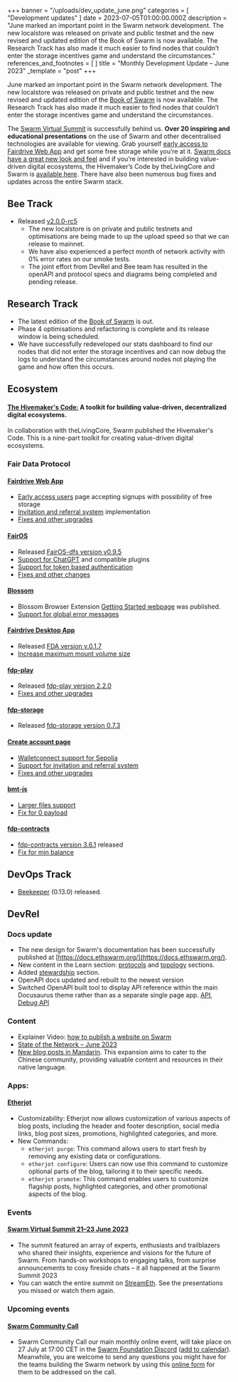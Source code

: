 +++
banner = "/uploads/dev_update_june.png"
categories = [ "Development updates" ]
date = 2023-07-05T01:00:00.000Z
description = "June marked an important point in the Swarm network development. The new localstore was released on private and public testnet and the new revised and updated edition of the Book of Swarm is now available. The Research Track has also made it much easier to find nodes that couldn’t enter the storage incentives game and understand the circumstances."
references_and_footnotes = [ ]
title = "Monthly Development Update – June 2023"
_template = "post"
+++


June marked an important point in the Swarm network development. The new localstore was released on private and public testnet and the new revised and updated edition of the [Book of Swarm](https://www.ethswarm.org/The-Book-of-Swarm.pdf) is now available. The Research Track has also made it much easier to find nodes that couldn’t enter the storage incentives game and understand the circumstances. 

The [Swarm Virtual Summit](https://swarm.streameth.org/archive) is successfully behind us. **Over 20 inspiring and educational presentations** on the use of Swarm and other decentralised technologies are available for viewing. Grab yourself [early access to Fairdrive Web App](https://join.fairdrive.io/) and get some free storage while you’re at it. [Swarm docs have a great new look and feel](https://docs.ethswarm.org/) and if you’re interested in building value-driven digital ecosystems, the Hivemaker’s Code by theLivingCore and Swarm is [available here](https://toolkit.ethswarm.org/). There have also been numerous bug fixes and updates across the entire Swarm stack. 



## Bee Track
* Released [v2.0.0-rc5](https://github.com/ethersphere/bee/releases/tag/v2.0.0-rc5)
    * The new localstore is on private and public testnets and optimisations are being made to up the upload speed so that we can release to mainnet. 
    * We have also experienced a perfect month of network activity with 0% error rates on our smoke tests.
    * The joint effort from DevRel and Bee team has resulted in the openAPI and protocol specs and diagrams being completed and pending release. 


## Research Track

* The latest edition of the [Book of Swarm](https://www.ethswarm.org/The-Book-of-Swarm.pdf) is out. 
* Phase 4 optimisations and refactoring is complete and its release window is being scheduled. 
* We have successfully redeveloped our stats dashboard to find our nodes that did not enter the storage incentives and can now debug the logs to understand the circumstances around nodes not playing the game and how often this occurs.


## Ecosystem


#### [The Hivemaker's Code:](https://toolkit.ethswarm.org/) A toolkit for building value-driven, decentralized digital ecosystems.

In collaboration with theLivingCore, Swarm published the Hivemaker's Code. This is a nine-part toolkit for creating value-driven digital ecosystems.


### Fair Data Protocol


#### [Fairdrive Web App](https://app.fairdrive.fairdatasociety.org/)

* [Early access users](https://join.fairdrive.io/) page accepting signups with possibility of free storage
* [Invitation and referral system](https://github.com/fairDataSociety/fairdrive-theapp/pull/359) implementation
* [Fixes and other upgrades](https://github.com/fairDataSociety/fairdrive-theapp/issues?q=is%3Aissue+is%3Aclosed+closed%3A2023-06-01..2023-06-30+)


#### [FairOS](https://github.com/fairDataSociety/fairOS-dfs)

* Released [FairOS-dfs version v0.9.5](https://github.com/fairDataSociety/fairOS-dfs/releases)
* [Support for ChatGPT](https://github.com/fairDataSociety/fairOS-dfs/issues/493) and compatible plugins
* [Support for token based authentication](https://github.com/fairDataSociety/fairOS-dfs/issues/515)
* [Fixes and other changes](https://github.com/fairDataSociety/fairOS-dfs/issues?q=is%3Aissue+is%3Aclosed+closed%3A2023-06-01..2023-06-30+)

#### [Blossom](https://github.com/fairDataSociety/blossom)

* Blossom Browser Extension [Getting Started webpage](https://fairdatasociety.github.io/blossom/) was published. 
* [Support for global error messages](https://github.com/fairDataSociety/blossom/pull/150) 


#### [Fairdrive Desktop App](https://github.com/fairDataSociety/fairdrive-desktop-app)

* Released [FDA version v.0.1.7](https://github.com/fairDataSociety/fairdrive-desktop-app/releases)
* [Increase maximum mount volume size](https://github.com/fairDataSociety/fairdrive-desktop-app/pull/181)

#### [fdp-play](https://github.com/fairDataSociety/fdp-play)

* Released [fdp-play version 2.2.0](https://github.com/fairDataSociety/fdp-play/releases)
* [Fixes and other upgrades](https://github.com/fairDataSociety/fdp-play/pulls?q=is%3Apr+is%3Aclosed+closed%3A2023-06-01..2023-06-30)

#### [fdp-storage](https://github.com/fairDataSociety/fdp-storage/)

* Released [fdp-storage version 0.7.3](https://github.com/fairDataSociety/fdp-storage/releases/tag/v0.7.3)

#### [Create account page](https://github.com/fairDataSociety/fdp-create-account/)

* [Walletconnect support for Sepolia](https://github.com/fairDataSociety/fdp-create-account/pull/271)
* [Support for invitation and referral system](https://github.com/fairDataSociety/fdp-create-account/pull/268)
* [Fixes and other upgrades](https://github.com/fairDataSociety/fdp-create-account/pulls?q=is%3Apr+is%3Aclosed+closed%3A2023-06-01..2023-06-30)

#### [bmt-js](https://github.com/fairDataSociety/bmt-js)

* [Larger files support](https://github.com/fairDataSociety/bmt-js/pull/19)
* [Fix for 0 payload](https://github.com/fairDataSociety/bmt-js/pull/18)

#### [fdp-contracts](https://github.com/fairDataSociety/fdp-contracts/)

* [fdp-contracts version 3.6.1](https://github.com/fairDataSociety/fdp-contracts/releases/tag/fdp-contracts-js-lib-v3.6.1) released
* [Fix for min balance](https://github.com/fairDataSociety/fdp-contracts/pulls?q=is%3Aissue+is%3Aclosed+closed%3A2023-06-01..2023-06-30+)


## DevOps Track
* [Beekeeper](https://github.com/ethersphere/beekeeper) (0.13.0) released.


## DevRel
### Docs update
* The new design for Swarm's documentation has been successfully published at [https://docs.ethswarm.org/](https://docs.ethswarm.org/).
* New content in the Learn section: [protocols](https://docs.ethswarm.org/docs/learn/technology/disc/#push-sync-pull-sync-and-retrieval-protocols) and [topology](https://docs.ethswarm.org/docs/learn/technology/disc#kademlia-topology-and-routing) sections.
* Added [stewardship](https://docs.ethswarm.org/docs/develop/access-the-swarm/keep-your-data-alive#stewardship) section.
* OpenAPI docs updated and rebuilt to the newest version
* Switched OpenAPI built tool to display API reference within the main Docusaurus theme rather than as a separate single page app. [API](https://docs.ethswarm.org/api/), [Debug API](https://docs.ethswarm.org/debug-api/)


### Content
* Explainer Video: [how to publish a website on Swarm](https://www.youtube.com/watch?v=HiiM1SLo-0I)
* [State of the Network – June 2023](https://blog.ethswarm.org/foundation/2023/state-of-the-network-june-2023/)
* [New blog posts in Mandarin](https://blog.ethswarm.org/c/%E4%B8%AD%E6%96%87). This expansion aims to cater to the Chinese community, providing valuable content and resources in their native language.


### Apps:

#### [Etherjot](https://github.com/Cafe137/etherjot) 

* Customizability: Etherjot now allows customization of various aspects of blog posts, including the header and footer description, social media links, blog post sizes, promotions, highlighted categories, and more.
* New Commands: 
    * `etherjot purge`: This command allows users to start fresh by removing any existing data or configurations.
    * `etherjot configure`: Users can now use this command to customize optional parts of the blog, tailoring it to their specific needs.
    * `etherjot promote`: This command enables users to customize flagship posts, highlighted categories, and other promotional aspects of the blog.

### Events
#### [Swarm Virtual Summit 21–23 June 2023](https://swarm.streameth.org/archive)
- The summit featured an array of experts, enthusiasts and trailblazers who shared their insights, experience and visions for the future of Swarm. From hands-on workshops to engaging talks, from surprise announcements to cosy fireside chats – it all happened at the Swarm Summit 2023
- You can watch the entire summit on [StreamEth](https://swarm.streameth.org/archive). See the presentations you missed or watch them again.

### Upcoming events
#### [Swarm Community Call](https://www.addevent.com/event/tf17853994)
- Swarm Community Call our main monthly online event, will take place on 27 July at 17:00 CET in the [Swarm Foundation Discord](https://discord.gg/PHqsVNSJ?event=1126056886773489675) ([add to calendar](https://www.addevent.com/event/tf17853994)). Meanwhile, you are welcome to send any questions you might have for the teams building the Swarm network by using this [online form](https://airtable.com/shrBRyrMkXFsJvLS3) for them to be addressed on the call.